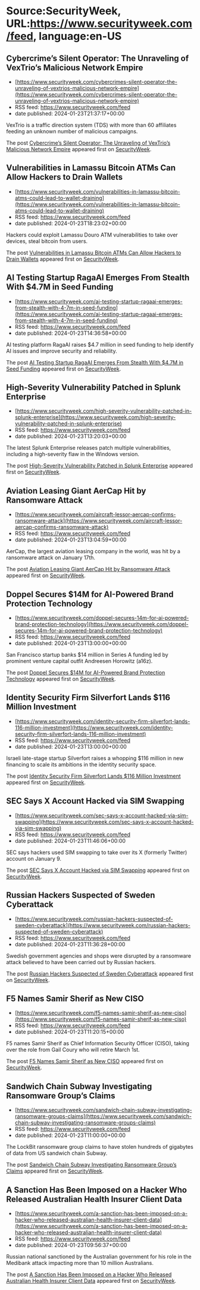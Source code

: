 # Source:SecurityWeek, URL:https://www.securityweek.com/feed, language:en-US

## Cybercrime’s Silent Operator: The Unraveling of VexTrio’s Malicious Network Empire
 - [https://www.securityweek.com/cybercrimes-silent-operator-the-unraveling-of-vextrios-malicious-network-empire](https://www.securityweek.com/cybercrimes-silent-operator-the-unraveling-of-vextrios-malicious-network-empire)
 - RSS feed: https://www.securityweek.com/feed
 - date published: 2024-01-23T21:37:17+00:00

<p>VexTrio is a traffic direction system (TDS) with more than 60 affiliates feeding an unknown number of malicious campaigns.</p>
<p>The post <a href="https://www.securityweek.com/cybercrimes-silent-operator-the-unraveling-of-vextrios-malicious-network-empire/">Cybercrime&#8217;s Silent Operator: The Unraveling of VexTrio&#8217;s Malicious Network Empire</a> appeared first on <a href="https://www.securityweek.com">SecurityWeek</a>.</p>

## Vulnerabilities in Lamassu Bitcoin ATMs Can Allow Hackers to Drain Wallets
 - [https://www.securityweek.com/vulnerabilities-in-lamassu-bitcoin-atms-could-lead-to-wallet-draining](https://www.securityweek.com/vulnerabilities-in-lamassu-bitcoin-atms-could-lead-to-wallet-draining)
 - RSS feed: https://www.securityweek.com/feed
 - date published: 2024-01-23T18:23:02+00:00

<p>Hackers could exploit Lamassu Douro ATM vulnerabilities to take over devices, steal bitcoin from users.</p>
<p>The post <a href="https://www.securityweek.com/vulnerabilities-in-lamassu-bitcoin-atms-could-lead-to-wallet-draining/">Vulnerabilities in Lamassu Bitcoin ATMs Can Allow Hackers to Drain Wallets</a> appeared first on <a href="https://www.securityweek.com">SecurityWeek</a>.</p>

## AI Testing Startup RagaAI Emerges From Stealth With $4.7M in Seed Funding
 - [https://www.securityweek.com/ai-testing-startup-ragaai-emerges-from-stealth-with-4-7m-in-seed-funding](https://www.securityweek.com/ai-testing-startup-ragaai-emerges-from-stealth-with-4-7m-in-seed-funding)
 - RSS feed: https://www.securityweek.com/feed
 - date published: 2024-01-23T14:36:58+00:00

<p>AI testing platform RagaAI raises $4.7 million in seed funding to help identify AI issues and improve security and reliability.</p>
<p>The post <a href="https://www.securityweek.com/ai-testing-startup-ragaai-emerges-from-stealth-with-4-7m-in-seed-funding/">AI Testing Startup RagaAI Emerges From Stealth With $4.7M in Seed Funding</a> appeared first on <a href="https://www.securityweek.com">SecurityWeek</a>.</p>

## High-Severity Vulnerability Patched in Splunk Enterprise
 - [https://www.securityweek.com/high-severity-vulnerability-patched-in-splunk-enterprise](https://www.securityweek.com/high-severity-vulnerability-patched-in-splunk-enterprise)
 - RSS feed: https://www.securityweek.com/feed
 - date published: 2024-01-23T13:20:03+00:00

<p>The latest Splunk Enterprise releases patch multiple vulnerabilities, including a high-severity flaw in the Windows version.</p>
<p>The post <a href="https://www.securityweek.com/high-severity-vulnerability-patched-in-splunk-enterprise/">High-Severity Vulnerability Patched in Splunk Enterprise</a> appeared first on <a href="https://www.securityweek.com">SecurityWeek</a>.</p>

## Aviation Leasing Giant AerCap Hit by Ransomware Attack
 - [https://www.securityweek.com/aircraft-lessor-aercap-confirms-ransomware-attack](https://www.securityweek.com/aircraft-lessor-aercap-confirms-ransomware-attack)
 - RSS feed: https://www.securityweek.com/feed
 - date published: 2024-01-23T13:04:59+00:00

<p>AerCap, the largest aviation leasing company in the world, was hit by a ransomware attack on January 17th.</p>
<p>The post <a href="https://www.securityweek.com/aircraft-lessor-aercap-confirms-ransomware-attack/">Aviation Leasing Giant AerCap Hit by Ransomware Attack</a> appeared first on <a href="https://www.securityweek.com">SecurityWeek</a>.</p>

## Doppel Secures $14M for AI-Powered Brand Protection Technology
 - [https://www.securityweek.com/doppel-secures-14m-for-ai-powered-brand-protection-technology](https://www.securityweek.com/doppel-secures-14m-for-ai-powered-brand-protection-technology)
 - RSS feed: https://www.securityweek.com/feed
 - date published: 2024-01-23T13:00:00+00:00

<p>San Francisco startup banks $14 million in Series A funding led by prominent venture capital outfit Andreesen Horowitz (a16z).</p>
<p>The post <a href="https://www.securityweek.com/doppel-secures-14m-for-ai-powered-brand-protection-technology/">Doppel Secures $14M for AI-Powered Brand Protection Technology</a> appeared first on <a href="https://www.securityweek.com">SecurityWeek</a>.</p>

## Identity Security Firm Silverfort Lands $116 Million Investment
 - [https://www.securityweek.com/identity-security-firm-silverfort-lands-116-million-investment](https://www.securityweek.com/identity-security-firm-silverfort-lands-116-million-investment)
 - RSS feed: https://www.securityweek.com/feed
 - date published: 2024-01-23T13:00:00+00:00

<p>Israeli late-stage startup Silverfort raises a whopping $116 million in new financing to scale its ambitions in the identity security space.</p>
<p>The post <a href="https://www.securityweek.com/identity-security-firm-silverfort-lands-116-million-investment/">Identity Security Firm Silverfort Lands $116 Million Investment</a> appeared first on <a href="https://www.securityweek.com">SecurityWeek</a>.</p>

## SEC Says X Account Hacked via SIM Swapping
 - [https://www.securityweek.com/sec-says-x-account-hacked-via-sim-swapping](https://www.securityweek.com/sec-says-x-account-hacked-via-sim-swapping)
 - RSS feed: https://www.securityweek.com/feed
 - date published: 2024-01-23T11:46:06+00:00

<p>SEC says hackers used SIM swapping to take over its X (formerly Twitter) account on January 9.</p>
<p>The post <a href="https://www.securityweek.com/sec-says-x-account-hacked-via-sim-swapping/">SEC Says X Account Hacked via SIM Swapping</a> appeared first on <a href="https://www.securityweek.com">SecurityWeek</a>.</p>

## Russian Hackers Suspected of Sweden Cyberattack
 - [https://www.securityweek.com/russian-hackers-suspected-of-sweden-cyberattack](https://www.securityweek.com/russian-hackers-suspected-of-sweden-cyberattack)
 - RSS feed: https://www.securityweek.com/feed
 - date published: 2024-01-23T11:36:28+00:00

<p>Swedish government agencies and shops were disrupted by a ransomware attack believed to have been carried out by Russian hackers.</p>
<p>The post <a href="https://www.securityweek.com/russian-hackers-suspected-of-sweden-cyberattack/">Russian Hackers Suspected of Sweden Cyberattack</a> appeared first on <a href="https://www.securityweek.com">SecurityWeek</a>.</p>

## F5 Names Samir Sherif as New CISO
 - [https://www.securityweek.com/f5-names-samir-sherif-as-new-ciso](https://www.securityweek.com/f5-names-samir-sherif-as-new-ciso)
 - RSS feed: https://www.securityweek.com/feed
 - date published: 2024-01-23T11:20:15+00:00

<p>F5 names Samir Sherif as Chief Information Security Officer (CISO), taking over the role from Gail Coury who will retire March 1st.</p>
<p>The post <a href="https://www.securityweek.com/f5-names-samir-sherif-as-new-ciso/">F5 Names Samir Sherif as New CISO</a> appeared first on <a href="https://www.securityweek.com">SecurityWeek</a>.</p>

## Sandwich Chain Subway Investigating Ransomware Group’s Claims
 - [https://www.securityweek.com/sandwich-chain-subway-investigating-ransomware-groups-claims](https://www.securityweek.com/sandwich-chain-subway-investigating-ransomware-groups-claims)
 - RSS feed: https://www.securityweek.com/feed
 - date published: 2024-01-23T11:00:00+00:00

<p>The LockBit ransomware group claims to have stolen hundreds of gigabytes of data from US sandwich chain Subway.</p>
<p>The post <a href="https://www.securityweek.com/sandwich-chain-subway-investigating-ransomware-groups-claims/">Sandwich Chain Subway Investigating Ransomware Group&#8217;s Claims</a> appeared first on <a href="https://www.securityweek.com">SecurityWeek</a>.</p>

## A Sanction Has Been Imposed on a Hacker Who Released Australian Health Insurer Client Data
 - [https://www.securityweek.com/a-sanction-has-been-imposed-on-a-hacker-who-released-australian-health-insurer-client-data](https://www.securityweek.com/a-sanction-has-been-imposed-on-a-hacker-who-released-australian-health-insurer-client-data)
 - RSS feed: https://www.securityweek.com/feed
 - date published: 2024-01-23T09:56:37+00:00

<p>Russian national sanctioned by the Australian government for his role in the Medibank attack impacting more than 10 million Australians.</p>
<p>The post <a href="https://www.securityweek.com/a-sanction-has-been-imposed-on-a-hacker-who-released-australian-health-insurer-client-data/">A Sanction Has Been Imposed on a Hacker Who Released Australian Health Insurer Client Data</a> appeared first on <a href="https://www.securityweek.com">SecurityWeek</a>.</p>

